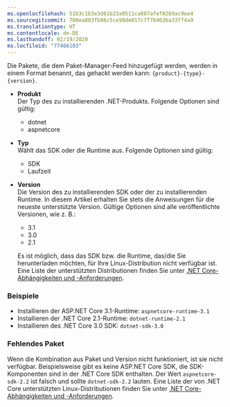 ```yaml
---
ms.openlocfilehash: 51b3c1b3e3d61b23a0511ca807afef0269ac9ee4
ms.sourcegitcommit: 700ea803fb06c5ce98de017c7f76463ba33ff4a9
ms.translationtype: HT
ms.contentlocale: de-DE
ms.lasthandoff: 02/19/2020
ms.locfileid: "77466103"
---
```


Die Pakete, die dem Paket-Manager-Feed hinzugefügt werden, werden in einem Format benannt, das gehackt werden kann: `{product}-{type}-{version}`.

- **Produkt**\
Der Typ des zu installierenden .NET-Produkts. Folgende Optionen sind gültig:

  - dotnet
  - aspnetcore

- **Typ**\
Wählt das SDK oder die Runtime aus. Folgende Optionen sind gültig:

  - SDK
  - Laufzeit

- **Version**\
Die Version des zu installierenden SDK oder der zu installierenden Runtime. In diesem Artikel erhalten Sie stets die Anweisungen für die neueste unterstützte Version. Gültige Optionen sind alle veröffentlichte Versionen, wie z. B.:

  - 3.1
  - 3.0
  - 2.1

  Es ist möglich, dass das SDK bzw. die Runtime, das/die Sie herunterladen möchten, für Ihre Linux-Distribution nicht verfügbar ist. Eine Liste der unterstützten Distributionen finden Sie unter [.NET Core-Abhängigkeiten und -Anforderungen](../dependencies.md?pivots=os-linux).

### <a name="examples"></a>Beispiele

- Installieren der ASP.NET Core 3.1-Runtime: `aspnetcore-runtime-3.1`
- Installieren der .NET Core 2.1-Runtime: `dotnet-runtime-2.1`
- Installieren des .NET Core 3.0 SDK: `dotnet-sdk-3.0`

### <a name="package-missing"></a>Fehlendes Paket

Wenn die Kombination aus Paket und Version nicht funktioniert, ist sie nicht verfügbar. Beispielsweise gibt es keine ASP.NET Core SDK, die SDK-Komponenten sind in der .NET Core SDK enthalten. Der Wert `aspnetcore-sdk-2.2` ist falsch und sollte `dotnet-sdk-2.2` lauten. Eine Liste der von .NET Core unterstützten Linux-Distributionen finden Sie unter [.NET Core-Abhängigkeiten und -Anforderungen](../dependencies.md?pivots=os-linux).
